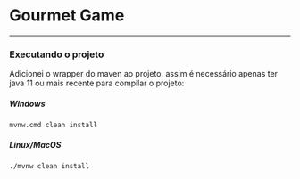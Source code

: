 # Gourmet Game
___

### Executando o projeto

Adicionei o wrapper do maven ao projeto, assim é necessário apenas ter java 11 ou mais recente para compilar o projeto:

##### Windows

```
mvnw.cmd clean install
```

##### Linux/MacOS

```
./mvnw clean install
```